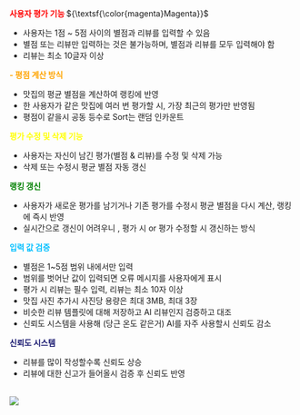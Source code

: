 <span style="color:red; font-weight:bold">
사용자 평가 기능
</span>
${\textsf{\color{magenta}Magenta}}$	

- 사용자는 1점 ~ 5점 사이의 별점과 리뷰를 입력할 수 있음
- 별점 또는 리뷰만 입력하는 것은 불가능하며, 별점과 리뷰를 모두 입력해야 함
- 리뷰는 최소 10글자 이상

<span style="color:orange; font-weight:bold">
- 평점 계산 방식
</span>

- 맛집의 평균 별점을 계산하여 랭킹에 반영
- 한 사용자가 같은 맛집에 여러 번 평가할 시, 가장 최근의 평가만 반영됨
- 평점이 같을시 공동 등수로 Sort는 랜덤 인카운트

<span style="color:yellow; font-weight:bold">
평가 수정 및 삭제 기능
</span>

- 사용자는 자신이 남긴 평가(별점 & 리뷰)를 수정 및 삭제 가능
- 삭제 또는 수정시 평균 별점 자동 갱신

<span style="color:green; font-weight:bold">
랭킹 갱신
</span>

- 사용자가 새로운 평가를 남기거나 기존 평가를 수정시
평균 별점을 다시 계산, 랭킹에 즉시 반영
- 실시간으로 갱신이 어려우니 , 평가 시 or 평가 수정할 시 갱신하는 방식

<span style="color:deepskyblue; font-weight:bold">
입력 값 검증
</span>

- 별점은 1~5점 범위 내에서만 입력
- 범위를 벗어난 값이 입력되면 오류 메시지를 사용자에게 표시
- 평가 시 리뷰는 필수 입력, 리뷰는 최소 10자 이상
- 맛집 사진 추가시 사진당 용량은 최대 3MB, 최대 3장
- 비슷한 리뷰 템플릿에 대해 저장하고 AI 리뷰인지 검증하고 대조
- 신뢰도 시스템을 사용해 (당근 온도 같은거) AI를 자주 사용할시 신뢰도 감소

<span style="color:midnightblue; font-weight:bold">
  신뢰도 시스템
</span>

- 리뷰를 많이 작성할수록 신뢰도 상승
- 리뷰에 대한 신고가 들어올시 검증 후 신뢰도 반영


<br>
<img src ="https://encrypted-tbn0.gstatic.com/images?q=tbn:ANd9GcShVWUxM2a3webSHrknphWCd6dE1svMF00oqg&s">
